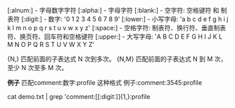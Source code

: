  [:alnum:] - 字母数字字符
 [:alpha:] - 字母字符
 [:blank:] - 空字符: 空格键符 和 制表符
 [:digit:] - 数字: '0 1 2 3 4 5 6 7 8 9'
 [:lower:] - 小写字母: 'a b c d e f g h i j k l m n o p q r s t u v w x y z'
 [:space:] - 空格字符: 制表符、换行符、垂直制表符、换页符、回车符和空格键符
 [:upper:] - 大写字母: 'A B C D E F G H I J K L M N O P Q R S T U V W X Y Z'
 
 {N,}	匹配前面的子表达式 N 次到多次。
 {N,M}	匹配前面的子表达式 N 到 M 次，至少 N 次至多 M 次。
 
 **例子**
 匹配comment:数字:profile 这种格式 例子:comment:3545:profile
 
 cat demo.txt | grep 'comment:[[:digit:]]\{1,\}:profile
